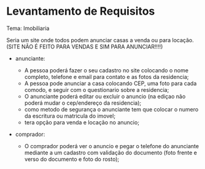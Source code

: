 # Levantamento de Requisitos

Tema: Imobiliaria

Seria um site onde todos podem anunciar casas a venda ou para locação. (SITE NÃO É FEITO PARA VENDAS E SIM PARA ANUNCIAR!!!!)


- anunciante: 
    - A pessoa poderá fazer o seu cadastro no site colocando o nome completo, telefone e email para contato e as fotos da residencia;
    - A pessoa pode anunciar a casa colocando CEP, uma foto para cada comodo, e seguir com o questionario sobre a residencia;
    - O anunciante poderá editar ou excluir o anuncio (na ediçao não poderá mudar o cep/endereço da residencia);
    - como metodo de segurança o anunciante tem que colocar o numero da escritura ou matricula do imovel;
    - tera opção para venda e locação no anuncio;

- comprador: 
    - O comprador poderá ver o anuncio e pegar o telefone do anunciante mediante a um cadastro com validação do documento (foto frente e verso do documento e foto do rosto);